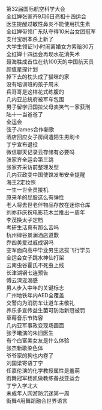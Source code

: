 第32届国际航空科学大会  
全红婵张家齐9月6日亮相十四运会  
医生提醒过敏性鼻炎不能使用抗生素  
全红婵带领广东队夺得10米台女团冠军  
支付宝剧本杀上新了  
大学生领证1小时闹离婚女方索赔30万  
全红婵十四运会再现水花消失术  
聂海胜成首位在轨100天的中国航天员  
颜值星探计划  
掉下去的枕头成了猫咪的家  
没有培训班的孩子周末  
兵哥哥是这样花式练腹的  
几内亚总统府被军车包围  
男子留学归国拉父母卖笑气一家获刑  
陆十一当爸爸了  
全运会  
弦子James合作新歌  
酒店回应女子房间遭陌生男刷卡  
丁宁宣布退役  
微信聊天记录云存储有必要吗  
张家齐全运会第三跳  
张家齐采访前整理发型  
几内亚政变中国使馆发布安全提醒  
海王2定妆照  
一生一世全员接机  
原来羊的屁股这么有弹性  
老人将去世老伴物品存放在迷你仓库  
刘亦菲庆祝电影花木兰推出一周年  
李茂换太子定档  
考研生活真有那么苦吗  
杭州绿谷景澜酒店道歉  
乔四美爱过戚成钢吗  
空军面向高中毕业男生选拔飞行学员  
全运会女子跳水神仙打架  
云南虫谷霍氏不死虫上线  
长津湖钢七连预告  
傅云深宠溺感  
男人步入中年的关键标志  
广州地铁年内AED全覆盖  
交警向为消防车让道车主敬礼  
养乐多宣传益生菌可防治新冠被罚  
草莓音乐节阵容  
几内亚军事政变现场画面  
张予曦演的朱旧医生  
有个白富美女友是什么体验  
张杰新歌染色体  
爷爷家的狗也内卷了  
刘国梁寄语丁宁  
任嘉伦演的化学教授属性是羞萌  
街舞冠军杨凯做教练备战亚运会  
丁宁入学北大  
未成年人网游防沉迷第一周  
街舞4用舞蹈融合世界语言  
